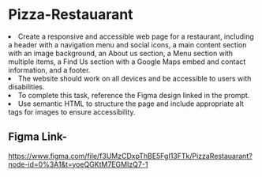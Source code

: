 # Pizza-Restauarant

<li> Create a responsive and accessible web page for a restaurant, including a header with a navigation menu and social icons, a main            content section with an image background, an About us section, a Menu section with multiple items, a Find Us section  with a Google        Maps embed and contact information, and a footer.</li>
<li> The website should work on all devices and be accessible to users with disabilities. 
<li> To complete this task, reference the Figma design linked in the prompt. 
<li> Use semantic HTML to structure the page and include appropriate alt tags for images to ensure accessibility.

## Figma Link-
  https://www.figma.com/file/f3UMzCDxpThBE5FgI13FTk/PizzaRestauarant?node-id=0%3A1&t=yoeQGKtM7EGMIzQ7-1
